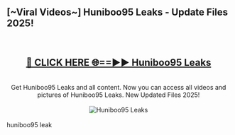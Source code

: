 <h2>[~Viral Videos~] Huniboo95 Leaks - Update Files 2025!</h2>
<br>
<div align="center">
<h2><a href="https://betterlinks.top/A2PfLJ" rel="nofollow">🔴 CLICK HERE 🌐==►► Huniboo95 Leaks</a></h2>
<br>
Get Huniboo95 Leaks and all content. Now you can access all videos and pictures of Huniboo95 Leaks. New Updated Files 2025!
<br>
<br>
<a href="https://betterlinks.top/A2PfLJ" rel="nofollow" data-target="animated-image.originalLink"><img src="https://i.ibb.co.com/WyWwxjT/player-gif2.gif" alt="Huniboo95 Leaks" style="max-width: 100%; display: inline-block;" data-target="animated-image.originalImage"></a>
</div>
<br>
huniboo95 leak